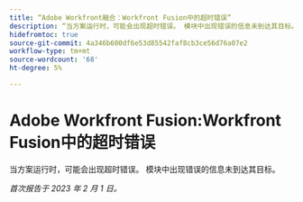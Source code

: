 ```yaml
---
title: “Adobe Workfront融合：Workfront Fusion中的超时错误”
description: “当方案运行时，可能会出现超时错误。 模块中出现错误的信息未到达其目标。”
hidefromtoc: true
source-git-commit: 4a346b600df6e53d85542faf8cb3ce56d76a07e2
workflow-type: tm+mt
source-wordcount: '68'
ht-degree: 5%

---
```



# Adobe Workfront Fusion:Workfront Fusion中的超时错误

当方案运行时，可能会出现超时错误。 模块中出现错误的信息未到达其目标。

_首次报告于 2023 年 2 月 1 日。_

